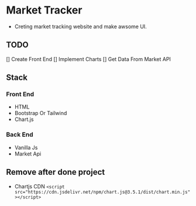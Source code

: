 # Market Tracker

- Creting market tracking website and make awsome UI.

## TODO

[] Create Front End
[] Implement Charts
[] Get Data From Market API

## Stack

### Front End

- HTML
- Bootstrap Or Tailwind
- Chart.js

### Back End

- Vanilla Js
- Market Api

## Remove after done project

- Chartjs CDN
  `<script src="https://cdn.jsdelivr.net/npm/chart.js@3.5.1/dist/chart.min.js"></script>`
